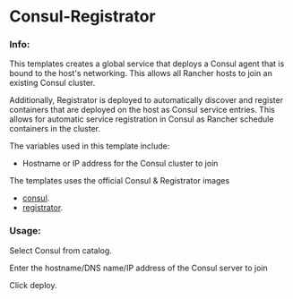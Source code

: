 # Consul-Registrator

### Info:

This templates creates a global service that deploys a Consul agent that is bound to the host's networking.
This allows all Rancher hosts to join an existing Consul cluster.

Additionally, Registrator is deployed to automatically discover and register containers that are deployed on the host as Consul service entries.
This allows for automatic service registration in Consul as Rancher schedule containers in the cluster.

 The variables used in this template include:

- Hostname or IP address for the Consul cluster to join

The templates uses the official Consul & Registrator images

- [consul](https://hub.docker.com/r/_/consul/).
- [registrator](https://hub.docker.com/r/gliderlabs/registrator/).

### Usage:

 Select Consul from catalog.

 Enter the hostname/DNS name/IP address of the Consul server to join

 Click deploy.
